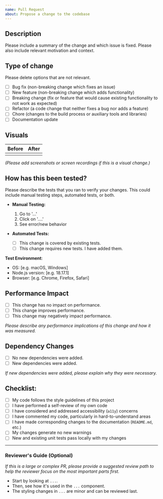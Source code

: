 ```yaml
---
name: Pull Request
about: Propose a change to the codebase
---
```


## Description

Please include a summary of the change and which issue is fixed. Please also include relevant motivation and context.

## Type of change

Please delete options that are not relevant.

- [ ] Bug fix (non-breaking change which fixes an issue)
- [ ] New feature (non-breaking change which adds functionality)
- [ ] Breaking change (fix or feature that would cause existing functionality to not work as expected)
- [ ] Refactor (a code change that neither fixes a bug nor adds a feature)
- [ ] Chore (changes to the build process or auxiliary tools and libraries)
- [ ] Documentation update

## Visuals

| Before | After |
| ------ | ----- |
|        |       |

_(Please add screenshots or screen recordings if this is a visual change.)_

## How has this been tested?

Please describe the tests that you ran to verify your changes. This could include manual testing steps, automated tests, or both.

- **Manual Testing:**
  1. Go to '...'
  2. Click on '....'
  3. See error/new behavior

- **Automated Tests:**
  - [ ] This change is covered by existing tests.
  - [ ] This change requires new tests. I have added them.

**Test Environment**:

- OS: [e.g. macOS, Windows]
- Node.js version: [e.g. 18.17.1]
- Browser: [e.g. Chrome, Firefox, Safari]

## Performance Impact

- [ ] This change has no impact on performance.
- [ ] This change improves performance.
- [ ] This change may negatively impact performance.

_Please describe any performance implications of this change and how it was measured._

## Dependency Changes

- [ ] No new dependencies were added.
- [ ] New dependencies were added.

_If new dependencies were added, please explain why they were necessary._

## Checklist:

- [ ] My code follows the style guidelines of this project
- [ ] I have performed a self-review of my own code
- [ ] I have considered and addressed accessibility (`a11y`) concerns
- [ ] I have commented my code, particularly in hard-to-understand areas
- [ ] I have made corresponding changes to the documentation (`README.md`, etc.)
- [ ] My changes generate no new warnings
- [ ] New and existing unit tests pass locally with my changes

---

### Reviewer's Guide (Optional)

_If this is a large or complex PR, please provide a suggested review path to help the reviewer focus on the most important parts first._

- Start by looking at `...`.
- Then, see how it's used in the `...` component.
- The styling changes in `...` are minor and can be reviewed last.
